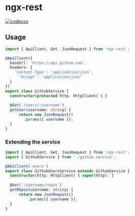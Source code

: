 # ngx-rest
[![codecov](https://codecov.io/gh/nixuuu/ngx-rest/branch/main/graph/badge.svg?token=JCYUPBXGC1)](https://codecov.io/gh/nixuuu/ngx-rest)

## Usage

  ```typescript
import { ApiClient, Get, JsonRequest } from 'ngx-rest';

@ApiClient({
    baseUrl: 'https://api.github.com', 
    headers: {
      'Content-Type': 'application/json', 
        'Accept': 'application/json'
    }
})
export class GithubService {
    constructor(protected http: HttpClient) { }
    
    @Get('/users/:username')
    getUser(username: string) {
        return new JsonRequest()
          .params({ username });
    }
}
  ```

### Extending the service

  ```typescript
import { ApiClient, Get, JsonRequest } from 'ngx-rest';
import { GithubService } from './github.service';

@ApiClient('users')
export class GithubUsersService extends GithubService {
    constructor(http: HttpClient) { super(http); }
    
    @Get(':username/repos')
    getRepos(username: string) {
        return new JsonRequest()
            .params({ username });
    }
}
  ```
